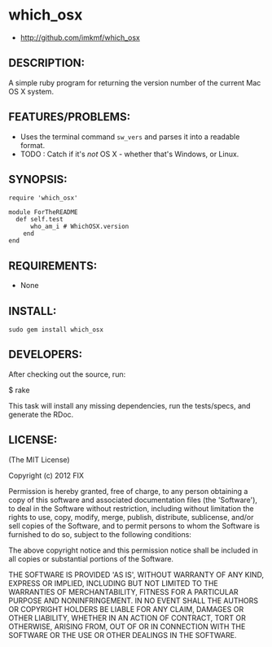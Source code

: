 # which_osx

* http://github.com/imkmf/which_osx

## DESCRIPTION:

A simple ruby program for returning the version number of the current Mac OS X system.

## FEATURES/PROBLEMS:

* Uses the terminal command `sw_vers` and parses it into a readable format.
* TODO : Catch if it's *not* OS X - whether that's Windows, or Linux.

## SYNOPSIS:

    require 'which_osx'

    module ForTheREADME
      def self.test
          who_am_i # WhichOSX.version
        end
    end

## REQUIREMENTS:

* None

## INSTALL:

    sudo gem install which_osx

## DEVELOPERS:

After checking out the source, run:

  $ rake

This task will install any missing dependencies, run the tests/specs,
and generate the RDoc.

## LICENSE:

(The MIT License)

Copyright (c) 2012 FIX

Permission is hereby granted, free of charge, to any person obtaining
a copy of this software and associated documentation files (the
'Software'), to deal in the Software without restriction, including
without limitation the rights to use, copy, modify, merge, publish,
distribute, sublicense, and/or sell copies of the Software, and to
permit persons to whom the Software is furnished to do so, subject to
the following conditions:

The above copyright notice and this permission notice shall be
included in all copies or substantial portions of the Software.

THE SOFTWARE IS PROVIDED 'AS IS', WITHOUT WARRANTY OF ANY KIND,
EXPRESS OR IMPLIED, INCLUDING BUT NOT LIMITED TO THE WARRANTIES OF
MERCHANTABILITY, FITNESS FOR A PARTICULAR PURPOSE AND NONINFRINGEMENT.
IN NO EVENT SHALL THE AUTHORS OR COPYRIGHT HOLDERS BE LIABLE FOR ANY
CLAIM, DAMAGES OR OTHER LIABILITY, WHETHER IN AN ACTION OF CONTRACT,
TORT OR OTHERWISE, ARISING FROM, OUT OF OR IN CONNECTION WITH THE
SOFTWARE OR THE USE OR OTHER DEALINGS IN THE SOFTWARE.